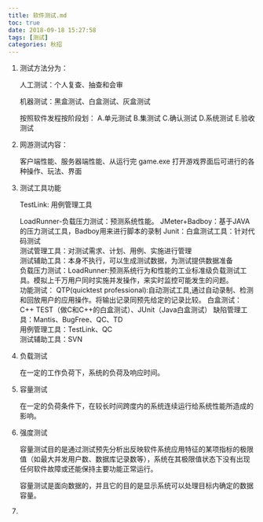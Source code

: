 ```yaml
---
title: 软件测试.md
toc: true
date: 2018-09-18 15:27:58
tags: [测试]
categories: 秋招
---
```


1. 测试方法分为：

   人工测试：个人复查、抽查和会审

   机器测试：黑盒测试、白盒测试、灰盒测试

   按照软件发程按阶段划： A.单元测试  B.集测试  C.确认测试  D.系统测试  E.验收测试 

2. 网游测试内容：

   客户端性能、服务器端性能、从运行完 game.exe 打开游戏界面后可进行的各种操作、玩法、界面

3. 测试工具功能

   TestLink: 用例管理工具

   LoadRunner-负载压力测试：预测系统性能。 
   JMeter+Badboy：基于JAVA的压力测试工具，Badboy用来进行脚本的录制 
   Junit：白盒测试工具：针对代码测试  
   测试管理工具：对测试需求、计划、用例、实施进行管理  
   测试辅助工具：本身不执行，可以生成测试数据，为测试提供数据准备  
   负载压力测试：LoadRunner:预测系统行为和性能的工业标准级负载测试工具。模拟上千万用户同时实施并发操作，来实时监控可能发生的问题。  
   功能测试： QTP(quicktest professional):自动测试工具,通过自动录制、检测和回放用户的应用操作。将输出记录同预先给定的记录比较。 
   白盒测试：C++ TEST（做C和C++的白盒测试）、JUnit（Java白盒测试） 
   缺陷管理工具：Mantis、BugFree、QC、TD  
   用例管理工具：TestLink、QC  
   测试辅助工具：SVN

4. 负载测试

   在一定的工作负荷下，系统的负荷及响应时间。

5. 容量测试

   在一定的负荷条件下，在较长时间跨度内的系统连续运行给系统性能所造成的影响。

6. 强度测试

   容量测试目的是通过测试预先分析出反映软件系统应用特征的某项指标的极限值（如最大并发用户数、数据库记录数等），系统在其极限值状态下没有出现任何软件故障或还能保持主要功能正常运行。

   容量测试是面向数据的，并且它的目的是显示系统可以处理目标内确定的数据容量。

7. 